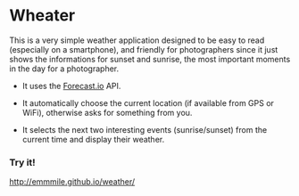 Wheater
======

This is a very simple weather application designed to be easy to read (especially on a smartphone),
and friendly for photographers since it just shows the informations for sunset and sunrise, the most important moments in the day for a photographer.

- It uses the [Forecast.io]() API.

- It automatically choose the current location (if available from GPS or WiFi), otherwise asks for something from you.

- It selects the next two interesting events (sunrise/sunset) from the current time and display their weather. 

### Try it!

http://emmmile.github.io/weather/
